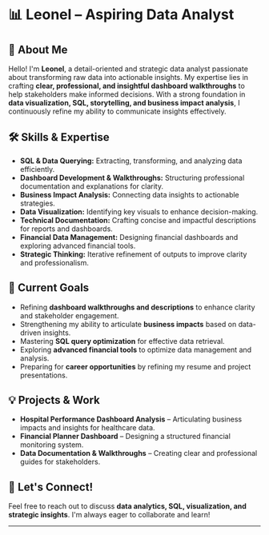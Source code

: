 

# 📊 Leonel – Aspiring Data Analyst  

## 👋 About Me  
Hello! I'm **Leonel**, a detail-oriented and strategic data analyst passionate about transforming raw data into actionable insights. My expertise lies in crafting **clear, professional, and insightful dashboard walkthroughs** to help stakeholders make informed decisions. With a strong foundation in **data visualization, SQL, storytelling, and business impact analysis**, I continuously refine my ability to communicate insights effectively.  

## 🛠️ Skills & Expertise  
- **SQL & Data Querying:** Extracting, transforming, and analyzing data efficiently.  
- **Dashboard Development & Walkthroughs:** Structuring professional documentation and explanations for clarity.  
- **Business Impact Analysis:** Connecting data insights to actionable strategies.  
- **Data Visualization:** Identifying key visuals to enhance decision-making.  
- **Technical Documentation:** Crafting concise and impactful descriptions for reports and dashboards.  
- **Financial Data Management:** Designing financial dashboards and exploring advanced financial tools.  
- **Strategic Thinking:** Iterative refinement of outputs to improve clarity and professionalism.  

## 🎯 Current Goals  
- Refining **dashboard walkthroughs and descriptions** to enhance clarity and stakeholder engagement.  
- Strengthening my ability to articulate **business impacts** based on data-driven insights.  
- Mastering **SQL query optimization** for effective data retrieval.  
- Exploring **advanced financial tools** to optimize data management and analysis.  
- Preparing for **career opportunities** by refining my resume and project presentations.  

## 💡 Projects & Work  
- **Hospital Performance Dashboard Analysis** – Articulating business impacts and insights for healthcare data.  
- **Financial Planner Dashboard** – Designing a structured financial monitoring system.  
- **Data Documentation & Walkthroughs** – Creating clear and professional guides for stakeholders.  

## 📩 Let's Connect!  
Feel free to reach out to discuss **data analytics, SQL, visualization, and strategic insights**. I'm always eager to collaborate and learn!  

---




<!---
lderames/lderames is a ✨ special ✨ repository because its `README.md` (this file) appears on your GitHub profile.
You can click the Preview link to take a look at your changes.
--->
